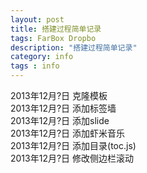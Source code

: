 ```yaml
---
layout: post
title: 搭建过程简单记录
tags: FarBox Dropbo
description: "搭建过程简单记录"
category: info
tags : info
---
```


2013年12月?日   克隆模板    
2013年12月?日   添加标签墙    
2013年12月?日   添加slide     
2013年12月?日   添加虾米音乐    
2013年12月?日   添加目录(toc.js)  
2013年12月?日   修改侧边栏滚动
<!--end_excerpt-->
